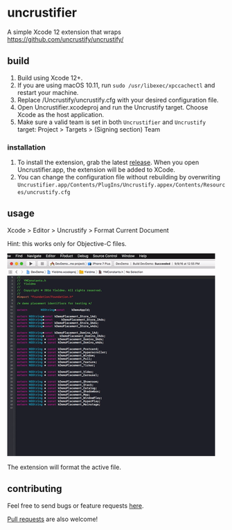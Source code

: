 # uncrustifier
A simple Xcode 12 extension that wraps https://github.com/uncrustify/uncrustify/

## build
1. Build using Xcode 12+.
1. If you are using macOS 10.11, run ```sudo /usr/libexec/xpccachectl``` and restart your machine.
1. Replace /Uncrustify/uncrustify.cfg with your desired configuration file.
1. Open Uncrustifier.xcodeproj and run the Uncrustify target.  Choose Xcode as the host application.
2. Make sure a valid team is set in both `Uncrustifier` and `Uncrustify` target: Project > Targets > (Signing section) Team

### installation
1. To install the extension, grab the latest [release](https://github.com/yieldmo/uncrustifier/releases).  When you open Uncrustifier.app, the extension will be added to XCode.
2. You can change the configuration file without rebuilding by overwriting ```Uncrustifier.app/Contents/PlugIns/Uncrustify.appex/Contents/Resources/uncrustify.cfg```

## usage

Xcode > Editor > Uncrustify > Format Current Document

Hint: this works only for Objective-C files.

![](readme-images/demo.gif)

The extension will format the active file.

## contributing

Feel free to send bugs or feature requests [here](https://github.com/yieldmo/uncrustifier/issues).

[Pull requests](https://github.com/yieldmo/uncrustifier/pulls) are also welcome!
